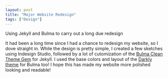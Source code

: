 ```yaml
---
layout: post
title: "Major Website Redesign"
tags: ["Design"]
---
```

Using Jekyll and Bulma to carry out a long due redesign
<!--more-->

It had been a long time since I had a chance to redesign my website, so I dove straight in. While the design is pretty simple, I created a few sketches using Indesign Studio, followed by a lot of cutomization of the [Bulma Clean Theme Gem](https://github.com/chrisrhymes/bulma-clean-theme) for Jekyll. I used the base colors and layout of the [Darkly theme](https://jenil.github.io/bulmaswatch/darkly/) for Bulma too! I hope this has made my website more polished looking and readable!
